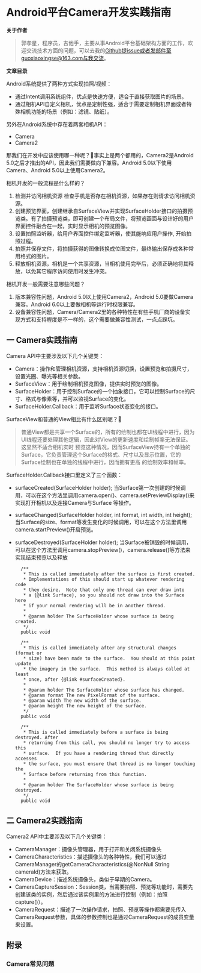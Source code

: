 # Android平台Camera开发实践指南

**关于作者**

>郭孝星，程序员，吉他手，主要从事Android平台基础架构方面的工作，欢迎交流技术方面的问题，可以去我的[Github](https://github.com/guoxiaoxing)提issue或者发邮件至guoxiaoxingse@163.com与我交流。

**文章目录**


Android系统提供了两种方式实现拍照/视频：

- 通过Intent调用系统组件，优点是快速方便，适合于直接获取图片的场景。
- 通过相机API自定义相机，优点是定制性强，适合于需要定制相机界面或者特殊相机功能的场景（例如：滤镜、贴纸）。

另外在Android系统中存在着两套相机API：

- Camera
- Camera2

那我们在开发中应该使用哪一种呢？🤔事实上是两个都用的，Camera2是Android 5.0之后才推出的API，因此我们需要做向下兼容。Android 5.0以下使用Camera、Android 5.0以上使用Camera2。

相机开发的一般流程是什么样的？

1. 检测并访问相机资源 检查手机是否存在相机资源，如果存在则请求访问相机资源。
2. 创建预览界面，创建继承自SurfaceView并实现SurfaceHolder接口的拍摄预览类。有了拍摄预览类，即可创建一个布局文件，将预览画面与设计好的用户界面控件融合在一起，实时显示相机的预览图像。
3. 设置拍照监听器，给用户界面控件绑定监听器，使其能响应用户操作, 开始拍照过程。
4. 拍照并保存文件，将拍摄获得的图像转换成位图文件，最终输出保存成各种常用格式的图片。
5. 释放相机资源，相机是一个共享资源，当相机使用完毕后，必须正确地将其释放，以免其它程序访问使用时发生冲突。

相机开发一般需要注意哪些问题？

1. 版本兼容性问题，Android 5.0以上使用Camera2，Android 5.0要做Camera兼容。Android 6.0以上要做相机等运行时权限兼容。
2. 设备兼容性问题，Camera/Camera2里的各种特性在有些手机厂商的设备实现方式和支持程度是不一样的，这个需要做兼容性测试，一点点踩坑。

## 一 Camera实践指南

Camera API中主要涉及以下几个关键类：

- Camera：操作和管理相机资源，支持相机资源切换，设置预览和拍摄尺寸，设置光圈、曝光等相关参数。
- SurfaceView：用于绘制相机预览图像，提供实时预览的图像。
- SurfaceHolder：用于控制Surface的一个抽象接口，它可以控制Surface的尺寸、格式与像素等，并可以监视Surface的变化。
- SurfaceHolder.Callback：用于监听Surface状态变化的接口。

SurfaceView和普通的View相比有什么区别呢？🤔

>普通View都是共享一个Surface的，所有的绘制也都在UI线程中进行，因为UI线程还要处理其他逻辑，因此对View的更新速度和绘制帧率无法保证。这显然不适合相机实时
预览这种情况，因而SurfaceView持有一个单独的Surface，它负责管理这个Surface的格式、尺寸以及显示位置，它的Surface绘制也在单独的线程中进行，因而拥有更高
的绘制效率和帧率。

SurfaceHolder.Callback接口里定义了三个函数：

- surfaceCreated(SurfaceHolder holder); 当Surface第一次创建的时候调用，可以在这个方法里调用camera.open()、camera.setPreviewDisplay()来实现打开相机以及连接Camera与Surface
等操作。
- surfaceChanged(SurfaceHolder holder, int format, int width, int height); 当Surface的size、format等发生变化的时候调用，可以在这个方法里调用camera.startPreview()开启预览。
- surfaceDestroyed(SurfaceHolder holder); 当Surface被销毁的时候调用，可以在这个方法里调用camera.stopPreview()，camera.release()等方法来实现结束预览以及释放




        /**
         * This is called immediately after the surface is first created.
         * Implementations of this should start up whatever rendering code
         * they desire.  Note that only one thread can ever draw into
         * a {@link Surface}, so you should not draw into the Surface here
         * if your normal rendering will be in another thread.
         * 
         * @param holder The SurfaceHolder whose surface is being created.
         */
        public void 

        /**
         * This is called immediately after any structural changes (format or
         * size) have been made to the surface.  You should at this point update
         * the imagery in the surface.  This method is always called at least
         * once, after {@link #surfaceCreated}.
         * 
         * @param holder The SurfaceHolder whose surface has changed.
         * @param format The new PixelFormat of the surface.
         * @param width The new width of the surface.
         * @param height The new height of the surface.
         */
        public void 

        /**
         * This is called immediately before a surface is being destroyed. After
         * returning from this call, you should no longer try to access this
         * surface.  If you have a rendering thread that directly accesses
         * the surface, you must ensure that thread is no longer touching the 
         * Surface before returning from this function.
         * 
         * @param holder The SurfaceHolder whose surface is being destroyed.
         */
        public void 

## 二 Camera2实践指南

Camera2 API中主要涉及以下几个关键类：

- CameraManager：摄像头管理器，用于打开和关闭系统摄像头
- CameraCharacteristics：描述摄像头的各种特性，我们可以通过CameraManager的getCameraCharacteristics(@NonNull String cameraId)方法来获取。
- CameraDevice：描述系统摄像头，类似于早期的Camera。
- CameraCaptureSession：Session类，当需要拍照、预览等功能时，需要先创建该类的实例，然后通过该实例里的方法进行控制（例如：拍照 capture()）。
- CameraRequest：描述了一次操作请求，拍照、预览等操作都需要先传入CameraRequest参数，具体的参数控制也是通过CameraRequest的成员变量来设置。

## 附录

### Camera常见问题

